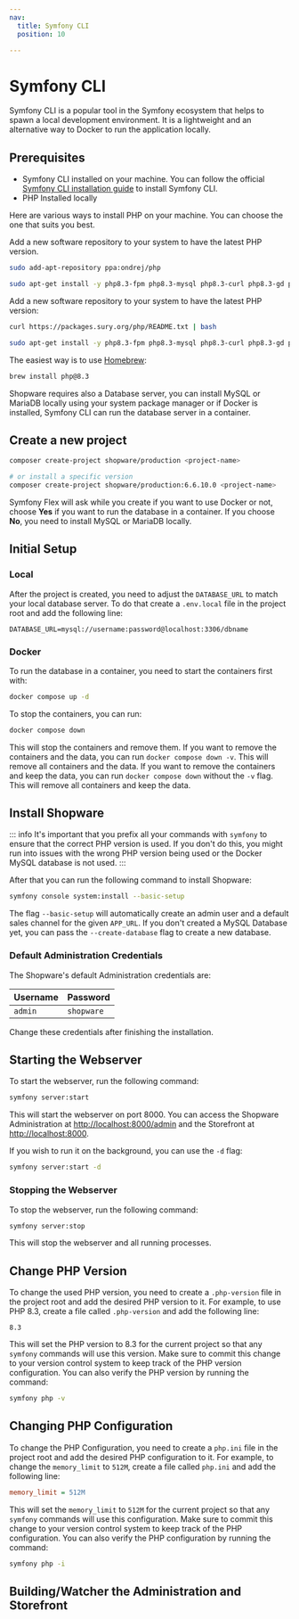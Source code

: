 ```yaml
---
nav:
  title: Symfony CLI
  position: 10

---
```


# Symfony CLI

Symfony CLI is a popular tool in the Symfony ecosystem that helps to spawn a local development environment. It is a lightweight and an alternative way to Docker to run the application locally.

## Prerequisites

- Symfony CLI installed on your machine. You can follow the official [Symfony CLI installation guide](https://symfony.com/download) to install Symfony CLI.
- PHP Installed locally

Here are various ways to install PHP on your machine. You can choose the one that suits you best.

<Tabs>

<Tab title="Ubuntu">

Add a new software repository to your system to have the latest PHP version.

```bash
sudo add-apt-repository ppa:ondrej/php

sudo apt-get install -y php8.3-fpm php8.3-mysql php8.3-curl php8.3-gd php8.3-xml php8.3-zip php8.3-opcache php8.3-mbstring php8.3-intl php8.3-cli
```

</Tab>

<Tab title="Debian">

Add a new software repository to your system to have the latest PHP version:

```bash
curl https://packages.sury.org/php/README.txt | bash

sudo apt-get install -y php8.3-fpm php8.3-mysql php8.3-curl php8.3-gd php8.3-xml php8.3-zip php8.3-opcache php8.3-mbstring php8.3-intl php8.3-cli
```

</Tab>

<Tab title="macOS">

The easiest way is to use [Homebrew](https://brew.sh/):

```bash
brew install php@8.3
```

</Tab>

</Tabs>

Shopware requires also a Database server, you can install MySQL or MariaDB locally using your system package manager or if Docker is installed, Symfony CLI can run the database server in a container.

## Create a new project

```bash
composer create-project shopware/production <project-name>

# or install a specific version
composer create-project shopware/production:6.6.10.0 <project-name>
```

Symfony Flex will ask while you create if you want to use Docker or not, choose **Yes** if you want to run the database in a container. If you choose **No**, you need to install MySQL or MariaDB locally.

## Initial Setup

### Local

After the project is created, you need to adjust the `DATABASE_URL` to match your local database server. To do that create a `.env.local` file in the project root and add the following line:

```dotenv
DATABASE_URL=mysql://username:password@localhost:3306/dbname
```

### Docker

To run the database in a container, you need to start the containers first with:

```bash
docker compose up -d
```

To stop the containers, you can run:

```bash
docker compose down
```

This will stop the containers and remove them. If you want to remove the containers and the data, you can run `docker compose down -v`.
This will remove all containers and the data.
If you want to remove the containers and keep the data, you can run `docker compose down` without the `-v` flag.
This will remove all containers and keep the data.

## Install Shopware

::: info
It's important that you prefix all your commands with `symfony` to ensure that the correct PHP version is used. If you don't do this, you might run into issues with the wrong PHP version being used or the Docker MySQL database is not used.
:::

After that you can run the following command to install Shopware:

```bash
symfony console system:install --basic-setup
```

The flag `--basic-setup` will automatically create an admin user and a default sales channel for the given `APP_URL`. If you don't created a MySQL Database yet, you can pass the `--create-database` flag to create a new database.

### Default Administration Credentials

The Shopware's default Administration credentials are:

| Username | Password   |
|:---------|:-----------|
| `admin`  | `shopware` |

Change these credentials after finishing the installation.

## Starting the Webserver

To start the webserver, run the following command:

```bash
symfony server:start
```

This will start the webserver on port 8000. You can access the Shopware Administration at [http://localhost:8000/admin](http://localhost:8000/admin) and the Storefront at [http://localhost:8000](http://localhost:8000).

If you wish to run it on the background, you can use the `-d` flag:

```bash
symfony server:start -d
```

### Stopping the Webserver

To stop the webserver, run the following command:

```bash
symfony server:stop
```

This will stop the webserver and all running processes.

## Change PHP Version

To change the used PHP version, you need to create a `.php-version` file in the project root and add the desired PHP version to it. For example, to use PHP 8.3, create a file called `.php-version` and add the following line:

```dotenv
8.3
```

This will set the PHP version to 8.3 for the current project so that any `symfony` commands will use this version. Make sure to commit this change to your version control system to keep track of the PHP version configuration. You can also verify the PHP version by running the command:

```bash
symfony php -v
```

## Changing PHP Configuration

To change the PHP Configuration, you need to create a `php.ini` file in the project root and add the desired PHP configuration to it. For example, to change the `memory_limit` to `512M`, create a file called `php.ini` and add the following line:

```ini
memory_limit = 512M
```

This will set the `memory_limit` to `512M` for the current project so that any `symfony` commands will use this configuration. Make sure to commit this change to your version control system to keep track of the PHP configuration.
You can also verify the PHP configuration by running the command:

```bash
symfony php -i
```

## Building/Watcher the Administration and Storefront

<PageRef page="../template#building-watching-administration-and-storefront" />
